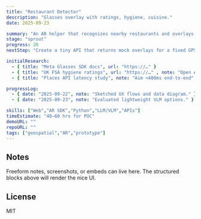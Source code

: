 ```yaml
---
title: "Restaurant Detector"
description: "Glasses overlay with ratings, hygiene, cuisine."
date: 2025-09-23

summary: "An AR helper that recognizes nearby restaurants and overlays reviews, hygiene scores, and cuisine type."
stage: "sprout"
progress: 20
nextStep: "Create a tiny API that returns mock overlays for a fixed GPS bbox."

initialResearch:
  - { title: "Meta Glasses SDK docs", url: "https://…" }
  - { title: "UK FSA hygiene ratings", url: "https://…" , note: "Open API" }
  - { title: "Places API latency study", note: "Aim <400ms end-to-end" }

progressLog:
  - { date: "2025-09-22", note: "Sketched UX flows and data diagram." }
  - { date: "2025-09-23", note: "Evaluated lightweight VLM options." }

skills: ["Web","AR SDK","Python","LLM/VLM","APIs"]
timeEstimate: "40–60 hrs for POC"
demoURL: ""
repoURL: ""
tags: ["geospatial","AR","prototype"]
---
```


## Notes
Freeform notes, screenshots, or embeds can live here. The structured blocks above will render the nice UI.


## License
MIT 